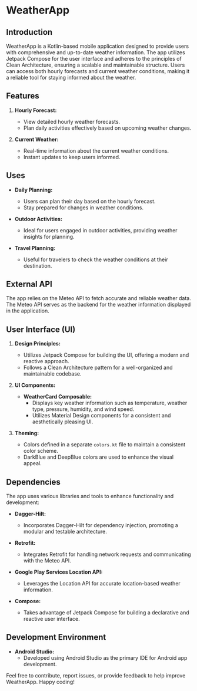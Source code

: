 # WeatherApp

## Introduction

WeatherApp is a Kotlin-based mobile application designed to provide users with comprehensive and up-to-date weather information. The app utilizes Jetpack Compose for the user interface and adheres to the principles of Clean Architecture, ensuring a scalable and maintainable structure. Users can access both hourly forecasts and current weather conditions, making it a reliable tool for staying informed about the weather.

## Features

1. **Hourly Forecast:**
   - View detailed hourly weather forecasts.
   - Plan daily activities effectively based on upcoming weather changes.

2. **Current Weather:**
   - Real-time information about the current weather conditions.
   - Instant updates to keep users informed.

## Uses

- **Daily Planning:**
  - Users can plan their day based on the hourly forecast.
  - Stay prepared for changes in weather conditions.

- **Outdoor Activities:**
  - Ideal for users engaged in outdoor activities, providing weather insights for planning.

- **Travel Planning:**
  - Useful for travelers to check the weather conditions at their destination.

## External API

The app relies on the Meteo API to fetch accurate and reliable weather data. The Meteo API serves as the backend for the weather information displayed in the application.

## User Interface (UI)

1. **Design Principles:**
   - Utilizes Jetpack Compose for building the UI, offering a modern and reactive approach.
   - Follows a Clean Architecture pattern for a well-organized and maintainable codebase.

2. **UI Components:**

   - **WeatherCard Composable:**
     - Displays key weather information such as temperature, weather type, pressure, humidity, and wind speed.
     - Utilizes Material Design components for a consistent and aesthetically pleasing UI.

3. **Theming:**
   - Colors defined in a separate `colors.kt` file to maintain a consistent color scheme.
   - DarkBlue and DeepBlue colors are used to enhance the visual appeal.

## Dependencies

The app uses various libraries and tools to enhance functionality and development:

- **Dagger-Hilt:**
  - Incorporates Dagger-Hilt for dependency injection, promoting a modular and testable architecture.

- **Retrofit:**
  - Integrates Retrofit for handling network requests and communicating with the Meteo API.

- **Google Play Services Location API:**
  - Leverages the Location API for accurate location-based weather information.

- **Compose:**
  - Takes advantage of Jetpack Compose for building a declarative and reactive user interface.

## Development Environment

- **Android Studio:**
  - Developed using Android Studio as the primary IDE for Android app development.

Feel free to contribute, report issues, or provide feedback to help improve WeatherApp. Happy coding!
